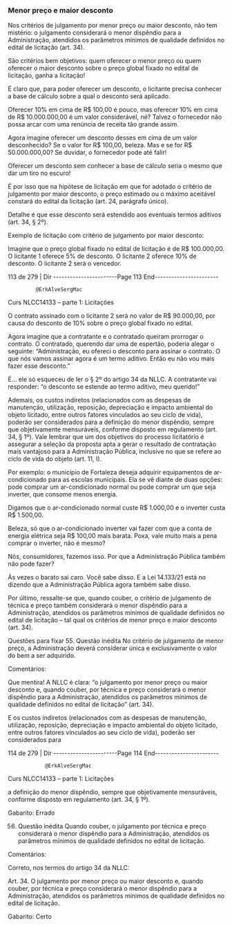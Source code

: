 ### Menor preço e maior desconto
Nos critérios de julgamento por menor preço ou maior desconto, não tem mistério: o julgamento considerará o
menor dispêndio para a Administração, atendidos os parâmetros mínimos de qualidade definidos no edital de
licitação (art. 34).

São critérios bem objetivos: quem oferecer o menor preço ou quem oferecer o maior desconto sobre o preço global
fixado no edital de licitação, ganha a licitação!

É claro que, para poder oferecer um desconto, o licitante precisa conhecer a base de cálculo sobre a qual o
desconto será aplicado.

Oferecer 10% em cima de R$ 100,00 é pouco, mas oferecer 10% em cima de R$ 10.000.000,00 é um valor considerável, né?
Talvez o fornecedor não possa arcar com uma renúncia de receita tão grande assim.

Agora imagine oferecer um desconto desses em cima de um valor desconhecido? Se o valor for R$ 100,00, beleza. Mas e se
for R$ 50.000.000,00? Se duvidar, o fornecedor pode até falir!

Oferecer um desconto sem conhecer a base de cálculo seria o mesmo que dar um tiro no escuro!

É por isso que na hipótese de licitação em que for adotado o critério de julgamento por maior desconto, o
preço estimado ou o máximo aceitável constará do edital da licitação (art. 24, parágrafo único).

Detalhe é que esse desconto será estendido aos eventuais termos aditivos (art. 34, § 2º).

Exemplo de licitação com critério de julgamento por maior desconto:

Imagine que o preço global fixado no edital de licitação é de R$ 100.000,00. O licitante 1 oferece 5% de desconto. O licitante
2 oferece 10% de desconto. O licitante 2 será o vencedor.




 113 de 279 | Dir
-----------------------Page 113 End-----------------------

             @ErkAlveSergMac
 Curs            NLCC14133 – parte 1: Licitações

O contrato assinado com o licitante 2 será no valor de R$ 90.000,00, por causa do desconto de 10% sobre o preço global fixado
no edital.

Agora imagine que a contratante e o contratado queiram prorrogar o contrato. O contratado, querendo dar uma de espertão,
poderia alegar o seguinte: “Administração, eu ofereci o desconto para assinar o contrato. O que nós vamos assinar agora é
um termo aditivo. Então eu não vou mais fazer esse desconto.”

É... ele só esqueceu de ler o § 2º do artigo 34 da NLLC. A contratante vai responder: “o desconto se estende ao termo aditivo,
meu querido!”

Ademais, os custos indiretos (relacionados com as despesas de manutenção, utilização, reposição, depreciação e
impacto ambiental do objeto licitado, entre outros fatores vinculados ao seu ciclo de vida), poderão ser
considerados para a definição do menor dispêndio, sempre que objetivamente mensuráveis, conforme disposto
em regulamento (art. 34, § 1º). Vale lembrar que um dos objetivos do processo licitatório é assegurar a seleção da
proposta apta a gerar o resultado de contratação mais vantajoso para a Administração Pública, inclusive no que se
refere ao ciclo de vida do objeto (art. 11, I).

Por exemplo: o município de Fortaleza deseja adquirir equipamentos de ar-condicionado para as escolas municipais. Ela se vê
diante de duas opções: pode comprar um ar-condicionado normal ou pode comprar um que seja inverter, que consome menos
energia.

Digamos que o ar-condicionado normal custe R$ 1.000,00 e o inverter custa R$ 1.500,00.

Beleza, só que o ar-condicionado inverter vai fazer com que a conta de energia elétrica seja R$ 100,00 mais barata. Poxa, vale
muito mais a pena comprar o inverter, não é mesmo?

Nós, consumidores, fazemos isso. Por que a Administração Pública também não pode fazer?

Às vezes o barato sai caro. Você sabe disso. E a Lei 14.133/21 está no dizendo que a Administração Pública agora também sabe
disso.

Por último, ressalte-se que, quando couber, o critério de julgamento de técnica e preço também considerará o
menor dispêndio para a Administração, atendidos os parâmetros mínimos de qualidade definidos no edital de
licitação – tal qual os critérios de menor preço e maior desconto (art. 34).


Questões para fixar
55. Questão inédita
No critério de julgamento de menor preço, a Administração deverá considerar única e exclusivamente o valor do
bem a ser adquirido.

Comentários:

Que mentira! A NLLC é clara: “o julgamento por menor preço ou maior desconto e, quando couber, por técnica e
preço considerará o menor dispêndio para a Administração, atendidos os parâmetros mínimos de qualidade
definidos no edital de licitação” (art. 34).

E os custos indiretos (relacionados com as despesas de manutenção, utilização, reposição, depreciação e impacto
ambiental do objeto licitado, entre outros fatores vinculados ao seu ciclo de vida), poderão ser considerados para




 114 de 279 | Dir
-----------------------Page 114 End-----------------------

                @ErkAlveSergMac
 Curs          NLCC14133 – parte 1: Licitações


a definição do menor dispêndio, sempre que objetivamente mensuráveis, conforme disposto em regulamento
(art. 34, § 1º).

Gabarito: Errado

56. Questão inédita
Quando couber, o julgamento por técnica e preço considerará o menor dispêndio para a Administração, atendidos
os parâmetros mínimos de qualidade definidos no edital de licitação.

Comentários:

Correto, nos termos do artigo 34 da NLLC:

Art. 34. O julgamento por menor preço ou maior desconto e, quando couber, por técnica e preço considerará o menor
dispêndio para a Administração, atendidos os parâmetros mínimos de qualidade definidos no edital de licitação.

Gabarito: Certo